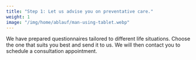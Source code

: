 ```yaml
---
title: "Step 1: Let us advise you on preventative care."
weight: 1
image: "/img/home/ablauf/man-using-tablet.webp"
---
```


We have prepared questionnaires tailored to different life situations. Choose the one that suits you best and send it to us. We will then contact you to schedule a consultation appointment.